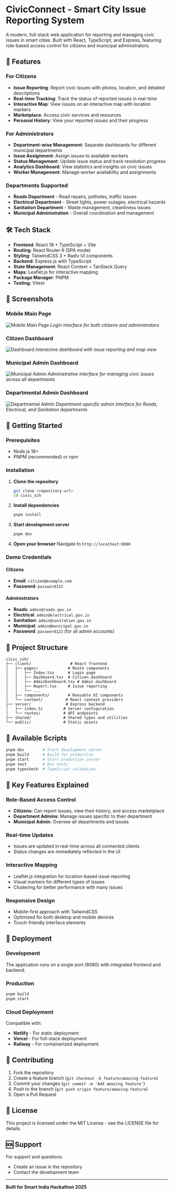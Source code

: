 # CivicConnect - Smart City Issue Reporting System

A modern, full-stack web application for reporting and managing civic issues in smart cities. Built with React, TypeScript, and Express, featuring role-based access control for citizens and municipal administrators.

## 🚀 Features

### For Citizens
- **Issue Reporting**: Report civic issues with photos, location, and detailed descriptions
- **Real-time Tracking**: Track the status of reported issues in real-time
- **Interactive Map**: View issues on an interactive map with location markers
- **Marketplace**: Access civic services and resources
- **Personal History**: View your reported issues and their progress

### For Administrators
- **Department-wise Management**: Separate dashboards for different municipal departments
- **Issue Assignment**: Assign issues to available workers
- **Status Management**: Update issue status and track resolution progress
- **Analytics Dashboard**: View statistics and insights on civic issues
- **Worker Management**: Manage worker availability and assignments

### Departments Supported
- **Roads Department** - Road repairs, potholes, traffic issues
- **Electrical Department** - Street lights, power outages, electrical hazards
- **Sanitation Department** - Waste management, cleanliness issues
- **Municipal Administration** - Overall coordination and management

## 🛠️ Tech Stack

- **Frontend**: React 18 + TypeScript + Vite
- **Routing**: React Router 6 (SPA mode)
- **Styling**: TailwindCSS 3 + Radix UI components
- **Backend**: Express.js with TypeScript
- **State Management**: React Context + TanStack Query
- **Maps**: Leaflet.js for interactive mapping
- **Package Manager**: PNPM
- **Testing**: Vitest

## 📱 Screenshots

### Mobile Main Page
![Mobile Main Page](./screenshots/mobile-main-page.png)
*Login interface for both citizens and administrators*

### Citizen Dashboard
![Dashboard](./screenshots/dashboard.png)
*Interactive dashboard with issue reporting and map view*

### Municipal Admin Dashboard
![Municipal Admin](./screenshots/municipal-admin.png)
*Administrative interface for managing civic issues across all departments*

### Departmental Admin Dashboard
![Departmental Admin](./screenshots/departmental-admin.png)
*Department-specific admin interface for Roads, Electrical, and Sanitation departments*

## 🚦 Getting Started

### Prerequisites
- Node.js 18+ 
- PNPM (recommended) or npm

### Installation

1. **Clone the repository**
   ```bash
   git clone <repository-url>
   cd civic_sih
   ```

2. **Install dependencies**
   ```bash
   pnpm install
   ```

3. **Start development server**
   ```bash
   pnpm dev
   ```

4. **Open your browser**
   Navigate to `http://localhost:8080`

### Demo Credentials

#### Citizens
- **Email**: `citizen@example.com`
- **Password**: `password123`

#### Administrators
- **Roads**: `admin@roads.gov.in`
- **Electrical**: `admin@electrical.gov.in`  
- **Sanitation**: `admin@sanitation.gov.in`
- **Municipal**: `admin@municipal.gov.in`
- **Password**: `password123` (for all admin accounts)

## 📁 Project Structure

```
civic_sih/
├── client/                 # React frontend
│   ├── pages/             # Route components
│   │   ├── Index.tsx      # Login page
│   │   ├── Dashboard.tsx  # Citizen dashboard
│   │   ├── AdminDashboard.tsx # Admin dashboard
│   │   ├── Report.tsx     # Issue reporting
│   │   └── ...
│   ├── components/        # Reusable UI components
│   └── context/          # React context providers
├── server/               # Express backend
│   ├── index.ts         # Server configuration
│   └── routes/          # API endpoints
├── shared/              # Shared types and utilities
└── public/              # Static assets
```

## 🔧 Available Scripts

```bash
pnpm dev        # Start development server
pnpm build      # Build for production
pnpm start      # Start production server
pnpm test       # Run tests
pnpm typecheck  # TypeScript validation
```

## 🌟 Key Features Explained

### Role-Based Access Control
- **Citizens**: Can report issues, view their history, and access marketplace
- **Department Admins**: Manage issues specific to their department
- **Municipal Admin**: Oversee all departments and issues

### Real-time Updates
- Issues are updated in real-time across all connected clients
- Status changes are immediately reflected in the UI

### Interactive Mapping
- Leaflet.js integration for location-based issue reporting
- Visual markers for different types of issues
- Clustering for better performance with many issues

### Responsive Design
- Mobile-first approach with TailwindCSS
- Optimized for both desktop and mobile devices
- Touch-friendly interface elements

## 🚀 Deployment

### Development
The application runs on a single port (8080) with integrated frontend and backend.

### Production
```bash
pnpm build
pnpm start
```

### Cloud Deployment
Compatible with:
- **Netlify** - For static deployment
- **Vercel** - For full-stack deployment
- **Railway** - For containerized deployment

## 🤝 Contributing

1. Fork the repository
2. Create a feature branch (`git checkout -b feature/amazing-feature`)
3. Commit your changes (`git commit -m 'Add amazing feature'`)
4. Push to the branch (`git push origin feature/amazing-feature`)
5. Open a Pull Request

## 📄 License

This project is licensed under the MIT License - see the LICENSE file for details.

## 🆘 Support

For support and questions:
- Create an issue in the repository
- Contact the development team

---

**Built for Smart India Hackathon 2025**
